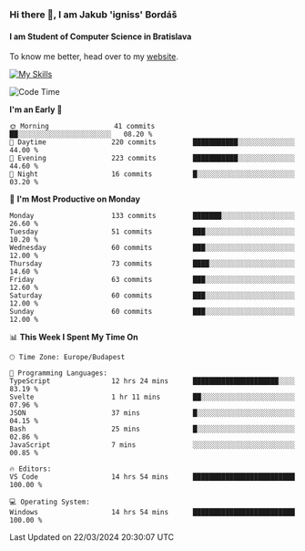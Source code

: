 ### Hi there 👋, I am Jakub 'igniss' Bordáš

#### I am Student of Computer Science in Bratislava
To know me better, head over to my [website](https://bordas.sk).

[![My Skills](https://skillicons.dev/icons?i=js,html,css,figma,svelte,java,kotlin,python,postgresql,typescript,nest,nodejs)](https://bordas.sk)


<!--START_SECTION:waka-->
![Code Time](http://img.shields.io/badge/Code%20Time-1%2C445%20hrs%2048%20mins-blue)

**I'm an Early 🐤** 

```text
🌞 Morning                41 commits          ██░░░░░░░░░░░░░░░░░░░░░░░   08.20 % 
🌆 Daytime                220 commits         ███████████░░░░░░░░░░░░░░   44.00 % 
🌃 Evening                223 commits         ███████████░░░░░░░░░░░░░░   44.60 % 
🌙 Night                  16 commits          █░░░░░░░░░░░░░░░░░░░░░░░░   03.20 % 
```
📅 **I'm Most Productive on Monday** 

```text
Monday                   133 commits         ███████░░░░░░░░░░░░░░░░░░   26.60 % 
Tuesday                  51 commits          ███░░░░░░░░░░░░░░░░░░░░░░   10.20 % 
Wednesday                60 commits          ███░░░░░░░░░░░░░░░░░░░░░░   12.00 % 
Thursday                 73 commits          ████░░░░░░░░░░░░░░░░░░░░░   14.60 % 
Friday                   63 commits          ███░░░░░░░░░░░░░░░░░░░░░░   12.60 % 
Saturday                 60 commits          ███░░░░░░░░░░░░░░░░░░░░░░   12.00 % 
Sunday                   60 commits          ███░░░░░░░░░░░░░░░░░░░░░░   12.00 % 
```


📊 **This Week I Spent My Time On** 

```text
🕑︎ Time Zone: Europe/Budapest

💬 Programming Languages: 
TypeScript               12 hrs 24 mins      █████████████████████░░░░   83.19 % 
Svelte                   1 hr 11 mins        ██░░░░░░░░░░░░░░░░░░░░░░░   07.96 % 
JSON                     37 mins             █░░░░░░░░░░░░░░░░░░░░░░░░   04.15 % 
Bash                     25 mins             █░░░░░░░░░░░░░░░░░░░░░░░░   02.86 % 
JavaScript               7 mins              ░░░░░░░░░░░░░░░░░░░░░░░░░   00.85 % 

🔥 Editors: 
VS Code                  14 hrs 54 mins      █████████████████████████   100.00 % 

💻 Operating System: 
Windows                  14 hrs 54 mins      █████████████████████████   100.00 % 
```


 Last Updated on 22/03/2024 20:30:07 UTC
<!--END_SECTION:waka-->
